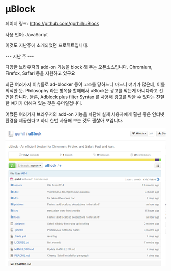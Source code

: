 #  µBlock

페이지 링크: https://github.com/gorhill/uBlock

사용 언어: JavaScript

이것도 지난주에 소개되었던 프로젝트입니다. 

--- 지난 주 ---

다양한 브라우저의 add-on 기능을 block 해 주는 오픈소스입니다. Chromium, Firefox, Safari 등을 지원하고 있구요

최근 여러가지 이슈들로 ad-blocker 등이 고소를 당하느니 마느니 얘기가 많은데, 이를 의식한 듯. Philosophy 라는 항목을 할애해서 uBlock은 광고를 막는게 아니다라고 선언을 합니다.
물론, Adblock plus filter Syntax 를 사용해 광고를 막을 수 있다는 친절한 얘기가 더해져 있는 것은 유머일겁니다.

어쨌든 여러가지 브라우저의 add-on 기능을 차단해 실제 사용자에게 훨씬 좋은 인터넷 환경을 제공한다고 하니 한번 사용해 보는 것도 괜찮아 보입니다.

![이미지1](img/001$07.png)